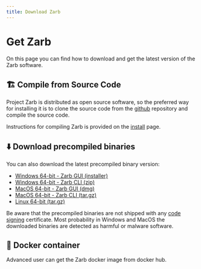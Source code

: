 ```yaml
---
title: Download Zarb
---
```


# Get Zarb

On this page you can find how to download and get the latest version of the Zarb software.

## 🏗️ Compile from Source Code

Project Zarb is distributed as open source software, so the preferred way for installing it is to
clone the source code from the [github](https://github.com/zarbchain/zarb-go) repository and compile
the source code.

Instructions for compiling Zarb is provided on the
[install](https://github.com/zarbchain/zarb-go/blob/main/INSTALL.md) page.

## ⬇️ Download precompiled binaries

You can also download the latest precompiled binary version:

- [Windows 64-bit - Zarb GUI (installer)](https://github.com/zarbchain/zarb-go/releases/download/v0.9.0/zarb-0.9.0-windows-x86_64-installer.exe)
- [Windows 64-bit - Zarb CLI (zip)](https://github.com/zarbchain/zarb-go/releases/download/v0.9.0/zarb-0.9.0-windows-x86_64.zip)
- [MacOS 64-bit - Zarb GUI (dmg)](https://github.com/zarbchain/zarb-go/releases/download/v0.9.0/zarb-0.9.0-osx-64.dmg)
- [MacOS 64-bit - Zarb CLI (tar.gz)](https://github.com/zarbchain/zarb-go/releases/download/v0.9.0/zarb-0.9.0-osx-64.tar.gz)
- [Linux 64-bit (tar.gz)](https://github.com/zarbchain/zarb-go/releases/download/v0.9.0/zarb-0.9.0-linux-x86_64.tar.gz)

Be aware that the precompiled binaries are not shipped with any
[code signing](https://en.wikipedia.org/wiki/Code_signing) certificate. Most probability in Windows
and MacOS the downloaded binaries are detected as harmful or malware software.

## 🐳 Docker container

Advanced user can get the Zarb docker image from docker hub.

